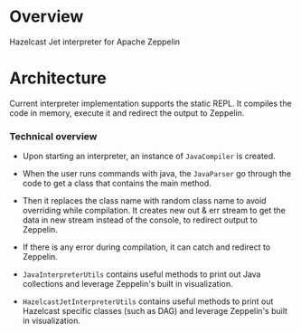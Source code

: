 # Overview
Hazelcast Jet interpreter for Apache Zeppelin

# Architecture
Current interpreter implementation supports the static REPL. It compiles the code in memory, execute it and redirect the output to Zeppelin.

### Technical overview

 * Upon starting an interpreter, an instance of `JavaCompiler` is created. 

 * When the user runs commands with java, the `JavaParser` go through the code to get a class that contains the main method.
 
 * Then it replaces the class name with random class name to avoid overriding while compilation. It creates new out & err stream to get the data in new stream instead of the console, to redirect output to Zeppelin.
 
 * If there is any error during compilation, it can catch and redirect to Zeppelin.
 
 * `JavaInterpreterUtils` contains useful methods to print out Java collections and leverage Zeppelin's built in visualization. 
 
 * `HazelcastJetInterpreterUtils` contains useful methods to print out Hazelcast specific classes (such as DAG) and leverage Zeppelin's built in visualization.
